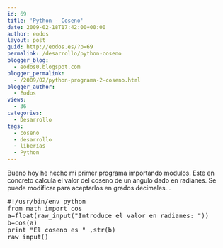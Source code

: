 ```yaml
---
id: 69
title: 'Python - Coseno'
date: 2009-02-18T17:42:00+00:00
author: eodos
layout: post
guid: http://eodos.es/?p=69
permalink: /desarrollo/python-coseno
blogger_blog:
  - eodos0.blogspot.com
blogger_permalink:
  - /2009/02/python-programa-2-coseno.html
blogger_author:
  - Eodos
views:
  - 36
categories:
  - Desarrollo
tags:
  - coseno
  - desarrollo
  - liberías
  - Python
---
```

Bueno hoy he hecho mi primer programa importando modulos. Este en concreto calcula el valor del coseno de un angulo dado en radianes. Se puede modificar para aceptarlos en grados decimales&#8230;

<pre class="lang:python decode:true ">#!/usr/bin/env python
from math import cos
a=float(raw_input("Introduce el valor en radianes: "))
b=cos(a)
print "El coseno es " ,str(b)
raw_input()</pre>

&nbsp;
